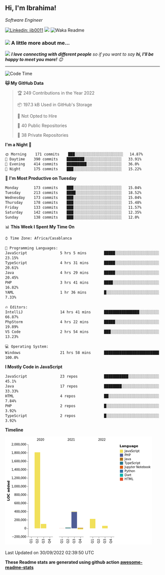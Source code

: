 <h2>Hi, I'm Ibrahima! </h2>
<p><em>Software Engineer 
</em></p>


[![Linkedin: iib0011](https://img.shields.io/badge/-iib0011-blue?style=flat-square&logo=Linkedin&logoColor=white&link=https://www.linkedin.com/in/iib0011/)](https://www.linkedin.com/in/iib0011/)
![](https://visitor-badge.glitch.me/badge?page_id=iib0011)
![Waka Readme](https://github.com/iib0011/iib0011/workflows/Waka%20Readme/badge.svg)


### <img src="https://media.giphy.com/media/VgCDAzcKvsR6OM0uWg/giphy.gif" width="50"> A little more about me...  


<img src="https://media.giphy.com/media/LnQjpWaON8nhr21vNW/giphy.gif" width="60"> <em><b>I love connecting with different people</b> so if you want to say <b>hi, I'll be happy to meet you more!</b> 😊</em>

---
<!--START_SECTION:waka-->
![Code Time](http://img.shields.io/badge/Code%20Time-1%2C152%20hrs%2039%20mins-blue)

**🐱 My GitHub Data** 

> 🏆 249 Contributions in the Year 2022
 > 
> 📦 197.3 kB Used in GitHub's Storage 
 > 
> 🚫 Not Opted to Hire
 > 
> 📜 40 Public Repositories 
 > 
> 🔑 38 Private Repositories  
 > 
**I'm a Night 🦉** 

```text
🌞 Morning    171 commits    ███░░░░░░░░░░░░░░░░░░░░░░   14.87% 
🌆 Daytime    390 commits    ████████░░░░░░░░░░░░░░░░░   33.91% 
🌃 Evening    414 commits    █████████░░░░░░░░░░░░░░░░   36.0% 
🌙 Night      175 commits    ███░░░░░░░░░░░░░░░░░░░░░░   15.22%

```
📅 **I'm Most Productive on Tuesday** 

```text
Monday       173 commits    ███░░░░░░░░░░░░░░░░░░░░░░   15.04% 
Tuesday      213 commits    ████░░░░░░░░░░░░░░░░░░░░░   18.52% 
Wednesday    173 commits    ███░░░░░░░░░░░░░░░░░░░░░░   15.04% 
Thursday     178 commits    ███░░░░░░░░░░░░░░░░░░░░░░   15.48% 
Friday       133 commits    ███░░░░░░░░░░░░░░░░░░░░░░   11.57% 
Saturday     142 commits    ███░░░░░░░░░░░░░░░░░░░░░░   12.35% 
Sunday       138 commits    ███░░░░░░░░░░░░░░░░░░░░░░   12.0%

```


📊 **This Week I Spent My Time On** 

```text
⌚︎ Time Zone: Africa/Casablanca

💬 Programming Languages: 
JavaScript               5 hrs 5 mins        █████░░░░░░░░░░░░░░░░░░░░   23.15% 
TypeScript               4 hrs 31 mins       █████░░░░░░░░░░░░░░░░░░░░   20.61% 
Java                     4 hrs 29 mins       █████░░░░░░░░░░░░░░░░░░░░   20.45% 
PHP                      3 hrs 41 mins       ████░░░░░░░░░░░░░░░░░░░░░   16.82% 
YAML                     1 hr 36 mins        █░░░░░░░░░░░░░░░░░░░░░░░░   7.33%

🔥 Editors: 
IntelliJ                 14 hrs 41 mins      ████████████████░░░░░░░░░   66.87% 
PhpStorm                 4 hrs 22 mins       █████░░░░░░░░░░░░░░░░░░░░   19.89% 
VS Code                  2 hrs 54 mins       ███░░░░░░░░░░░░░░░░░░░░░░   13.23%

💻 Operating System: 
Windows                  21 hrs 58 mins      █████████████████████████   100.0%

```

**I Mostly Code in JavaScript** 

```text
JavaScript               23 repos            ███████████░░░░░░░░░░░░░░   45.1% 
Java                     17 repos            ████████░░░░░░░░░░░░░░░░░   33.33% 
HTML                     4 repos             ██░░░░░░░░░░░░░░░░░░░░░░░   7.84% 
PHP                      2 repos             █░░░░░░░░░░░░░░░░░░░░░░░░   3.92% 
TypeScript               2 repos             █░░░░░░░░░░░░░░░░░░░░░░░░   3.92%

```


**Timeline**

![Chart not found](https://raw.githubusercontent.com/iib0011/iib0011/master/charts/bar_graph.png) 


 Last Updated on 30/09/2022 02:39:50 UTC
<!--END_SECTION:waka-->

**These Readme stats are generated using github action [awesome-readme-stats](https://github.com/iib0011/waka-readme-stats)**
